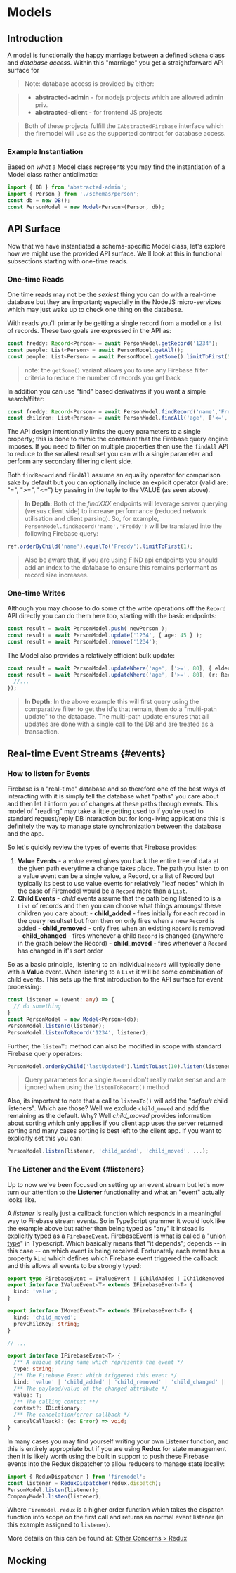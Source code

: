 # Models

## Introduction

A model is functionally the happy marriage between a defined `Schema` class and _database access_. Within this "marriage" you get a straightforward API surface for 

> Note: database access is provided by either:

>  - **abstracted-admin** - for nodejs projects which are allowed admin priv.
>  - **abstracted-client** - for frontend JS projects

> Both of these projects fulfill the `IAbstractedFirebase` interface which the firemodel will use as the supported contract for database access.

### Example Instantiation

Based on _what_ a Model class represents you may find the instantiation of a Model class rather anticlimatic:

```ts
import { DB } from 'abstracted-admin';
import { Person } from './schemas/person';
const db = new DB();
const PersonModel = new Model<Person>(Person, db);
```

## API Surface

Now that we have instantiated a schema-specific Model class, let's explore how we might use the provided API surface. We'll look at this in functional subsections starting with one-time reads.

### One-time Reads
One time reads may not be the _sexiest_ thing you can do with a real-time database but they are important; especially in the NodeJS micro-services which may just wake up to check one thing on the database.

With reads you'll primarily be getting a single record from a model or a list of records. These two goals are expressed in the API as:

```ts
const freddy: Record<Person> = await PersonModel.getRecord('1234');
const people: List<Person> = await PersonModel.getAll();
const people: List<Person> = await PersonModel.getSome().limitToFirst(5).execute();
```

> note: the `getSome()` variant allows you to use any Firebase filter criteria to reduce the number of records you get back

In addition you can use "find" based derivatives if you want a simple search/filter:

```ts
const freddy: Record<Person> = await PersonModel.findRecord('name','Freddy');
const children: List<Person> = await PersonModel.findAll('age', ['<=', 18]);
```

The API design intentionally limits the query parameters to a single property; this is done to mimic the constraint that the Firebase query engine imposes. If you need to filter on multiple properties then use the `findAll` API to reduce to the smallest resultset you can with a single parameter and perform any secondary filtering client side.

Both `findRecord` and `findAll` assume an equality operator for comparison sake by default but you can optionally include an explicit operator (valid are: "=", ">=", "<=") by passing in the tuple to the VALUE (as seen above).

> **In Depth:**
    Both of the _findXXX_ endpoints will leverage server querying (versus client side) to increase performance (reduced network utilisation and client parsing). So, for example, `PersonModel.findRecord('name','Freddy')` will be translated into the following Firebase query:

  ```ts
  ref.orderByChild('name').equalTo('Freddy').limitToFirst(1);
  ```
  
> Also be aware that, if you are using FIND api endpoints you should add an index to the database to ensure this remains performant as record size increases.

### One-time Writes

Although you may choose to do some of the write operations off the `Record` API directly you can do them here too, starting with the basic endpoints:

```ts
const result = await PersonModel.push( newPerson );
const result = await PersonModel.update('1234', { age: 45 } );
const result = await PersonModel.remove('1234');
```

The Model also provides a relatively efficient bulk update:

```ts
const result = await PersonModel.updateWhere('age', ['>=', 80], { elderly: true });
const result = await PersonModel.updateWhere('age', ['>=', 80], (r: Record) => {
  //...
});
```

> **In Depth:**
    In the above example this will first query using the comparative filter to get the id's that remain, then do a "multi-path update" to the database. The multi-path update ensures that all updates are done with a single call to the DB and are treated as a transaction.

## Real-time Event Streams {#events}

### How to listen for Events 
Firebase is a "real-time" database and so therefore one of the best ways of interacting with it is simply tell the database what "paths" you care about and then let it inform you of changes at these paths through events. This model of "reading" may take a little getting used to if you're used to standard request/reply DB interaction but for long-living applications this is definitely the way to manage state synchronization between the database and the app.

So let's quickly review the types of events that Firebase provides:

  1. **Value Events** - a _value_ event gives you back the entire tree of data at the given path everytime a change takes place. The path you listen to on a value event can be a single value, a Record, or a list of Record but typically its best to use value events for relatively "leaf nodes" which in the case of Firemodel would be a `Record` more than a `List`.
  2. **Child Events** - _child_ events assume that the path being listened to is a `List` of records and then you can choose what things amoungst these children you care about:
    - **child_added** - fires initially for each record in the query resultset but from then on only fires when a new `Record` is added
    - **child_removed** - only fires when an existing `Record` is removed
    - **child_changed** - fires whenever a child `Record` is changed (anywhere in the graph below the Record)
    - **child_moved** - fires whenever a `Record` has changed in it's sort order

So as a basic principle, listening to an individual `Record` will typically done with a **Value** event. When listening to a `List` it will be some combination of child events. This sets up the first introduction to the API surface for event processing:

```ts
const listener = (event: any) => {
  // do something
}
const PersonModel = new Model<Person>(db);
PersonModel.listenTo(listener);
PersonModel.listenToRecord('1234', listener);
```

Further, the `listenTo` method can also be modified in scope with standard Firebase query operators:

```ts
PersonModel.orderByChild('lastUpdated').limitToLast(10).listen(listener);
```

> Query parameters for a single `Record` don't really make sense and are ignored when using the `listenToRecord()` method 

Also, its important to note that a call to `listenTo()` will add the "_default_ child listeners". Which are those? Well we exclude `child_moved` and add the remaining as the default. Why? Well _child_moved_ provides information about sorting which only applies if you client app uses the server returned sorting and many cases sorting is best left to the client app. If you want to explicitly set this you can:

```ts
PersonModel.listen(listener, 'child_added', 'child_moved', ...);
```

### The Listener and the Event {#listeners}

Up to now we've been focused on setting up an event stream but let's now turn our attention to the **Listener** functionality and what an "event" actually looks like. 

A _listener_ is really just a callback function which responds in a meaningful way to Firebase stream events. So in TypeScript grammer it would look like the example above but rather than being typed as "any" it instead is explicitly typed as a `FirebaseEvent`. FirebaseEvent is what is called a "[union type](https://www.typescriptlang.org/docs/handbook/advanced-types.html)" in Typescript. Which basically means that "it depends"; depends -- in this case -- on which event is being received. Fortunately each event has a property `kind` which defines which Firebase event triggered the callback and this allows all events to be strongly typed:

```ts
export type FirebaseEvent = IValueEvent | IChildAdded | IChildRemoved | IChildChanged | IChildMoved;
export interface IValueEvent<T> extends IFirebaseEvent<T> {
  kind: 'value';
}

export interface IMovedEvent<T> extends IFirebaseEvent<T> {
  kind: 'child_moved';
  prevChildKey: string;
}

// ... 

export interface IFirebaseEvent<T> {
  /** A unique string name which represents the event */
  type: string;
  /** The Firebase Event which triggered this event */
  kind: 'value' | 'child_added' | 'child_removed' | 'child_changed' | 'child_moved';
  /** The payload/value of the changed attribute */
  value: T;
  /** The calling context **/
  context?: IDictionary;
  /** The cancelation/error callback */
  cancelCallback?: (e: Error) => void;
}
```

In many cases you may find yourself writing your own Listener function, and this is entirely appropriate but if you are using **Redux** for state management then it is likely worth using the built in support to push these Firebase events into the Redux dispatcher to allow reducers to manage state locally:

```ts 
import { ReduxDispatcher } from 'firemodel';
const listener = ReduxDispatcher(redux.dispatch);
PersonModel.listen(listener);
CompanyModel.listen(listener);
```

Where `Firemodel.redux` is a higher order function which takes the dispatch function into scope on the first call and returns an normal event listener (in this example assigned to `listener`).

More details on this can be found at: [Other Concerns > Redux](./other.md#redux)

## Mocking


